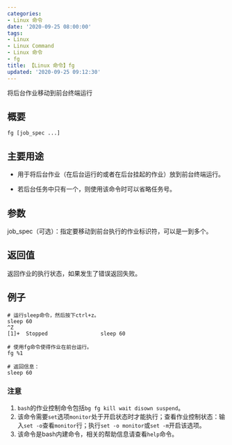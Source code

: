 ```yaml
---
categories:
- Linux 命令
date: '2020-09-25 08:00:00'
tags:
- Linux
- Linux Command
- Linux 命令
- fg
title: 【Linux 命令】fg
updated: '2020-09-25 09:12:30'
---
```


将后台作业移动到前台终端运行

## 概要

```shell
fg [job_spec ...]
```

## 主要用途

- 用于将后台作业（在后台运行的或者在后台挂起的作业）放到前台终端运行。

- 若后台任务中只有一个，则使用该命令时可以省略任务号。

## 参数

job_spec（可选）：指定要移动到前台执行的作业标识符，可以是一到多个。

## 返回值

返回作业的执行状态，如果发生了错误返回失败。

## 例子

```shell
# 运行sleep命令，然后按下ctrl+z。
sleep 60
^Z
[1]+  Stopped                 sleep 60

# 使用fg命令使得作业在前台运行。
fg %1

# 返回信息：
sleep 60
```

### 注意

1. `bash`的作业控制命令包括`bg fg kill wait disown suspend`。
2. 该命令需要`set`选项`monitor`处于开启状态时才能执行；查看作业控制状态：输入`set -o`查看`monitor`行；执行`set -o monitor`或`set -m`开启该选项。
3. 该命令是bash内建命令，相关的帮助信息请查看`help`命令。


<!-- Linux命令行搜索引擎：https://jaywcjlove.github.io/linux-command/ -->
